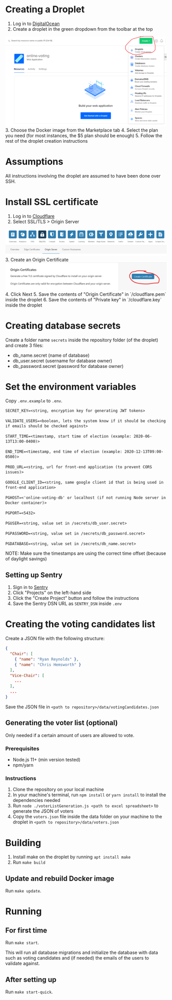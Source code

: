 # Creating a Droplet

1. Log in to [DigitalOcean](https://cloud.digitalocean.com/login)
2. Create a droplet in the green dropdown from the toolbar at the top
  <img src="../images/deployment/digitalocean-create-droplet.png">
3. Choose the Docker image from the Marketplace tab
4. Select the plan you need (for most instances, the $5 plan should be enough)
5. Follow the rest of the droplet creation instructions

# Assumptions

All instructions involving the droplet are assumed to have been done over SSH.

# Install SSL certificate

1. Log in to [Cloudflare](https://dash.cloudflare.com)
2. Select SSL/TLS > Origin Server
<img src="../images/deployment/cloudflare-ssl-tls.png">
3. Create an Origin Certificate
<img src="../images/deployment/cloudflare-create-origin-certificate.png">
4. Click Next
5. Save the contents of "Origin Certificate" in `<path to repository>/cloudflare.pem` inside the droplet
6. Save the contents of "Private key" in `<path to repository>/cloudflare.key` inside the droplet

# Creating database secrets

Create a folder name `secrets` inside the repository folder (of the droplet) and create 3 files:

* db_name.secret (name of database)
* db_user.secret (username for database owner)
* db_password.secret (password for database owner)

# Set the environment variables

Copy `.env.example` to `.env`.

```
SECRET_KEY=<string, encryption key for generating JWT tokens>

VALIDATE_USERS=<boolean, lets the system know if it should be checking if emails should be checked against>

START_TIME=<timestamp, start time of election (example: 2020-06-13T13:00-0400)>

END_TIME=<timestamp, end time of election (example: 2020-12-13T09:00-0500)>

PROD_URL=<string, url for front-end application (to prevent CORS issues)>

GOOGLE_CLIENT_ID=<string, same google client id that is being used in front-end application>

PGHOST=<'online-voting-db' or localhost (if not running Node server in Docker container)>

PGPORT=<5432>

PGUSER=<string, value set in /secrets/db_user.secret>

PGPASSWORD=<string, value set in /secrets/db_password.secret>

PGDATABASE=<string, value set in /secrets/db_name.secret>
```

NOTE: Make sure the timestamps are using the correct time offset (because of daylight savings)

## Setting up Sentry

1. Sign in to [Sentry](https://sentry.io/auth/login/)
2. Click "Projects" on the left-hand side
3. Click the "Create Project" button and follow the instructions
4. Save the Sentry DSN URL as `SENTRY_DSN` inside `.env`

# Creating the voting candidates list

Create a JSON file with the following structure:

```json
{
  "Chair": [
    { "name": "Ryan Reynolds" },
    { "name": "Chris Hemsworth" }
  ],
  "Vice-Chair": [
    ...
  ],
  ...
}
```

Save the JSON file in `<path to repository>/data/votingCandidates.json`

## Generating the voter list (optional)

Only needed if a certain amount of users are allowed to vote.

### Prerequisites

* Node.js 11+ (min version tested)
* npm/yarn

### Instructions

1. Clone the repository on your local machine
2. In your machine's terminal, run `npm install` or `yarn install` to install the dependencies needed
3. Run `node ./voterListGeneration.js <path to excel spreadsheet>` to generate the JSON of voters
4. Copy the `voters.json` file inside the data folder on your machine to the droplet in `<path to repository>/data/voters.json`

# Building

1. Install make on the droplet by running `apt install make`
2. Run `make build`

## Update and rebuild Docker image

Run `make update`.

# Running

## For first time

Run `make start`.

This will run all database migrations and initialize the database with data such as voting candidates and (if needed) the emails of the users to validate against.

## After setting up

Run `make start-quick`.
